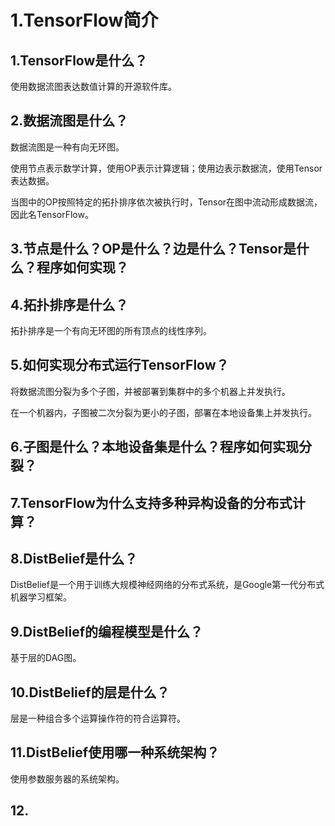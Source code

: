 # 1.TensorFlow简介

## 1.TensorFlow是什么？

使用数据流图表达数值计算的开源软件库。

## 2.数据流图是什么？

数据流图是一种有向无环图。

使用节点表示数学计算，使用OP表示计算逻辑；使用边表示数据流，使用Tensor表达数据。

当图中的OP按照特定的拓扑排序依次被执行时，Tensor在图中流动形成数据流，因此名TensorFlow。

## 3.节点是什么？OP是什么？边是什么？Tensor是什么？程序如何实现？

## 4.拓扑排序是什么？

拓扑排序是一个有向无环图的所有顶点的线性序列。

## 5.如何实现分布式运行TensorFlow？

将数据流图分裂为多个子图，并被部署到集群中的多个机器上并发执行。

在一个机器内，子图被二次分裂为更小的子图，部署在本地设备集上并发执行。

## 6.子图是什么？本地设备集是什么？程序如何实现分裂？

## 7.TensorFlow为什么支持多种异构设备的分布式计算？

## 8.DistBelief是什么？

DistBelief是一个用于训练大规模神经网络的分布式系统，是Google第一代分布式机器学习框架。

## 9.DistBelief的编程模型是什么？

基于层的DAG图。

## 10.DistBelief的层是什么？

层是一种组合多个运算操作符的符合运算符。

## 11.DistBelief使用哪一种系统架构？

使用参数服务器的系统架构。

## 12.

